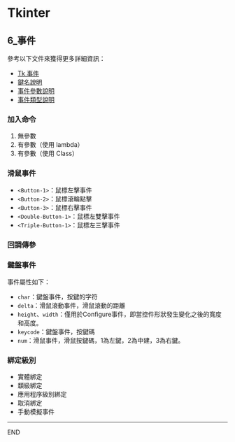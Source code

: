 # Tkinter

## 6_事件

參考以下文件來獲得更多詳細資訊：
- [Tk 事件](https://www.tcl.tk/man/tcl8.7/TkCmd/event.html)
- [鍵名說明](https://arcticfox1919.gitee.io/tkinter-doc/key-names.html)
- [事件參數說明](https://arcticfox1919.gitee.io/tkinter-doc/event-handlers.html)
- [事件類型說明](https://arcticfox1919.gitee.io/tkinter-doc/event-types.html)

### 加入命令

1. 無參數
2. 有參數（使用 lambda）
3. 有參數（使用 Class）

### 滑鼠事件

- `<Button-1>`：鼠標左擊事件
- `<Button-2>`：鼠標滾輪點擊
- `<Button-3>`：鼠標右擊事件
- `<Double-Button-1>`：鼠標左雙擊事件
- `<Triple-Button-1>`：鼠標左三擊事件

### 回調傳參

### 鍵盤事件

事件屬性如下：
- `char`：鍵盤事件，按鍵的字符
- `delta`：滑鼠滾動事件，滑鼠滾動的距離
- `height`、`width`：僅用於Configure事件，即當控件形狀發生變化之後的寬度和高度。
- `keycode`：鍵盤事件，按鍵碼
- `num`：滑鼠事件，滑鼠按鍵碼，1為左鍵，2為中建，3為右鍵。

### 綁定級別

- 實體綁定
- 纇級綁定
- 應用程序級別綁定
- 取消綁定
- 手動模擬事件

--- 

END